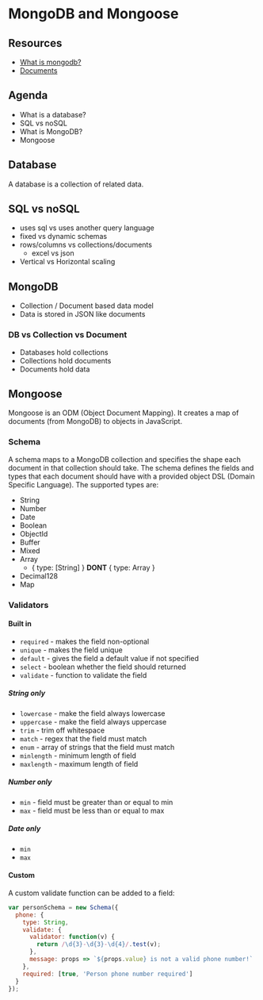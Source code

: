 # MongoDB and Mongoose

## Resources

* [What is mongodb?](https://www.mongodb.com/what-is-mongodb)
* [Documents](https://docs.mongodb.com/manual/core/document/)

## Agenda

* What is a database?
* SQL vs noSQL
* What is MongoDB?
* Mongoose

## Database

A database is a collection of related data.

## SQL vs noSQL

* uses sql vs uses another query language
* fixed vs dynamic schemas
* rows/columns vs collections/documents
  * excel vs json
* Vertical vs Horizontal scaling

## MongoDB

* Collection / Document based data model
* Data is stored in JSON like documents

### DB vs Collection vs Document

* Databases hold collections
* Collections hold documents
* Documents hold data


## Mongoose

Mongoose is an ODM (Object Document Mapping). It creates a map
of documents (from MongoDB) to objects in JavaScript.

### Schema

A schema maps to a MongoDB collection and specifies the shape
each document in that collection should take. The schema defines
the fields and types that each document should have with a
provided object DSL (Domain Specific Language). The supported
types are:

* String
* Number
* Date
* Boolean
* ObjectId
* Buffer
* Mixed
* Array
  * { type: [String] } **DONT** { type: Array }
* Decimal128
* Map

### Validators

#### Built in

* `required` - makes the field non-optional
* `unique` - makes the field unique
* `default` - gives the field a default value if not specified
* `select` - boolean whether the field should returned
* `validate` - function to validate the field

##### String only

* `lowercase` - make the field always lowercase
* `uppercase` - make the field always uppercase
* `trim` - trim off whitespace
* `match` - regex that the field must match
* `enum` - array of strings that the field must match
* `minlength` - minimum length of field
* `maxlength` - maximum length of field

##### Number only

* `min` - field must be greater than or equal to min
* `max` - field must be less than or equal to max

##### Date only

* `min`
* `max`

#### Custom

A custom validate function can be added to a field:

```js
var personSchema = new Schema({
  phone: {
    type: String,
    validate: {
      validator: function(v) {
        return /\d{3}-\d{3}-\d{4}/.test(v);
      },
      message: props => `${props.value} is not a valid phone number!`
    },
    required: [true, 'Person phone number required']
  }
});
```
